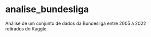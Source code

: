 # analise_bundesliga
Análise de um conjunto de dados da Bundesliga entre 2005 a 2022 retirados do Kaggle.
